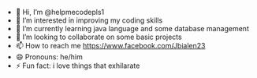 - 👋 Hi, I’m @helpmecodepls1
- 👀 I’m interested in improving my coding skills
- 🌱 I’m currently learning java language and some database management
- 💞️ I’m looking to collaborate on some basic projects
- 📫 How to reach me https://www.facebook.com/Jbialen23
- 😄 Pronouns: he/him
- ⚡ Fun fact: i love things that exhilarate

<!---
helpmecodepls1/helpmecodepls1 is a ✨ special ✨ repository because its `README.md` (this file) appears on your GitHub profile.
You can click the Preview link to take a look at your changes.
--->
